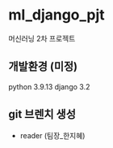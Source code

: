 # ml_django_pjt
머신러닝 2차 프로젝트

## 개발환경 (미정)
python 3.9.13
django 3.2

## git 브렌치 생성
- reader (팀장_한지혜)


